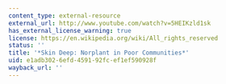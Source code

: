 ```yaml
---
content_type: external-resource
external_url: http://www.youtube.com/watch?v=5HEIKzld1sk
has_external_license_warning: true
license: https://en.wikipedia.org/wiki/All_rights_reserved
status: ''
title: '*Skin Deep: Norplant in Poor Communities*'
uid: e1adb302-6efd-4591-92fc-ef1ef590928f
wayback_url: ''
---
```

